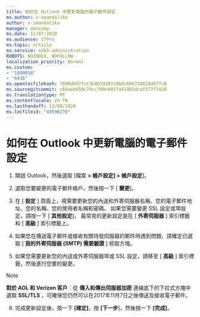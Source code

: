 ```yaml
---
title: 如何在 Outlook 中更新電腦的電子郵件設定
ms.author: v-smandalika
author: v-smandalika
manager: dansimp
ms.date: 12/07/2020
ms.audience: ITPro
ms.topic: article
ms.service: o365-administration
ROBOTS: NOINDEX, NOFOLLOW
localization_priority: Normal
ms.custom:
- "1800018"
- "6436"
ms.openlocfilehash: 7b98d6d7fcc3b8b59207c868c606730828d677c8
ms.sourcegitcommit: c68aeb650c74cc790c6027a91965dcaf577f7428
ms.translationtype: MT
ms.contentlocale: zh-TW
ms.lasthandoff: 12/08/2020
ms.locfileid: "49598270"
---
```

# <a name="how-to-update-email-settings-in-outlook-for-pc"></a>如何在 Outlook 中更新電腦的電子郵件設定

1. 開啟 Outlook，然後選取 [檔案 **> 帳戶設定] > 帳戶設定**]。

2. 選取您要變更的電子郵件帳戶，然後按一下 [ **變更**]。 

3. 在 [ **設定** ] 頁面上，視需要更新您的內送和外寄伺服器名稱、您的電子郵件地址、您的名稱、您的使用者名稱和密碼。 如果您需要變更 SSL 設定或埠設定，請按一下 [ **其他設定**]。 最常見的更新設定是在 [ **外寄伺服器** ] 索引標籤和 [ **高級** ] 索引標籤上。

4. 如果您在傳送電子郵件或接收有關待發伺服器的郵件時遇到問題，請確定已選取 [ **我的外寄伺服器 (SMTP) 需要驗證** ] 核取方塊。

5. 如果您需要更新您的內送或外寄伺服器埠或 SSL 設定，請移至 [ **高級** ] 索引標籤，然後進行您要的變更。

> [!NOTE]
> **對於 AOL 和 Verizon 客戶**：從 **傳入和傳出伺服器加密** 連線底下的下拉式方塊中選取 **SSL/TLS** ，可確保您仍然可以在2017年11月7日之後傳送及接收電子郵件。

6. 完成更新設定後，按一下 **[確定]**，按 **[下一步**]，然後按一下 **[完成]**。


